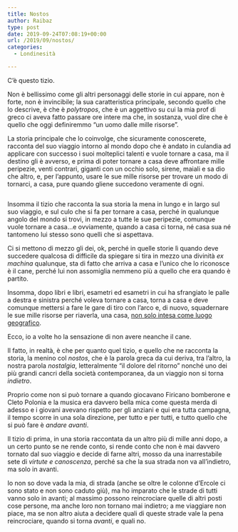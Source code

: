 ```yaml
---
title: Nostos
author: Raibaz
type: post
date: 2019-09-24T07:08:19+00:00
url: /2019/09/nostos/
categories:
  - Londinesità

---
```

C&#8217;è questo tizio.

Non è bellissimo come gli altri personaggi delle storie in cui appare, non è forte, non è invincibile; la sua caratteristica principale, secondo quello che lo descrive, è che è _polytropos_, che è un aggettivo su cui la mia prof di greco ci aveva fatto passare ore intere ma che, in sostanza, vuol dire che è quello che oggi definiremmo &#8220;un uomo dalle mille risorse&#8221;.

La storia principale che lo coinvolge, che sicuramente conoscerete, racconta del suo viaggio intorno al mondo dopo che è andato in culandia ad applicare con successo i suoi molteplici talenti e vuole tornare a casa, ma il destino gli è avverso, e prima di poter tornare a casa deve affrontare mille peripezie, venti contrari, giganti con un occhio solo, sirene, maiali e sa dio che altro, e, per l&#8217;appunto, usare le sue mille risorse per trovare un modo di tornarci, a casa, pure quando gliene succedono veramente di ogni.

<div class="wp-block-image">
  <figure class="aligncenter"><img src="https://raibaz.it/wp-content/uploads/2019/09/odisseo.jpg" alt="" class="wp-image-201" srcset="https://www.raibaz.it/wp-content/uploads/2019/09/odisseo.jpg 570w, https://www.raibaz.it/wp-content/uploads/2019/09/odisseo-300x158.jpg 300w" sizes="(max-width: 570px) 100vw, 570px" /></figure>
</div>

Insomma il tizio che racconta la sua storia la mena in lungo e in largo sul suo viaggio, e sul culo che si fa per tornare a casa, perché in qualunque angolo del mondo si trovi, in mezzo a tutte le sue peripezie, comunque vuole tornare a casa&#8230;e ovviamente, quando a casa ci torna, né casa sua né tantomeno lui stesso sono quelli che si aspettava.

Ci si mettono di mezzo gli dei, ok, perché in quelle storie lì quando deve succedere qualcosa di difficile da spiegare si tira in mezzo una divinità _ex machina_ qualunque, sta di fatto che arriva a casa e l&#8217;unico che lo riconosce è il cane, perché lui non assomiglia nemmeno più a quello che era quando è partito.

Insomma, dopo libri e libri, esametri ed esametri in cui ha sfrangiato le palle a destra e sinistra perché voleva tornare a casa, torna a casa e deve comunque mettersi a fare le gare di tiro con l&#8217;arco e, di nuovo, squadernare le sue mille risorse per riaverla, una casa, [non solo intesa come luogo geografico][1].

Ecco, io a volte ho la sensazione di non avere neanche il cane.

Il fatto, in realtà, è che per quanto quel tizio, e quello che ne racconta la storia, la menino col _nostos_, che è la parola greca da cui deriva, tra l&#8217;altro, la nostra parola _nostalgia_, letteralmente &#8220;il dolore del ritorno&#8221; nonché uno dei più grandi cancri della società contemporanea, da un viaggio non si torna _indietro_.

Proprio come non si può tornare a quando giocavano Firicano bomberone e Cleto Polonia e la musica era davvero bella mica come questa merda di adesso e i giovani avevano rispetto per gli anziani e qui era tutta campagna, il tempo scorre in una sola direzione, per tutto e per tutti, e tutto quello che si può fare è _andare avanti_.

Il tizio di prima, in una storia raccontata da un altro più di mille anni dopo, a un certo punto se ne rende conto, si rende conto che non è mai davvero tornato dal suo viaggio e decide di farne altri, mosso da una inarrestabile sete di _virtute e canoscenza_, perché sa che la sua strada non va all&#8217;indietro, ma solo in avanti.

Io non so dove vada la mia, di strada (anche se oltre le colonne d&#8217;Ercole ci sono stato e non sono caduto giù), ma ho imparato che le strade di tutti vanno solo in avanti; al massimo possono reincrociare quelle di altri posti cose persone, ma anche loro non tornano mai indietro; a me viaggiare non piace, ma se non altro aiuta a decidere quali di queste strade vale la pena reincrociare, quando si torna _avanti_, e quali no.

 [1]: https://raibaz.it/2018/10/cose-una-casa/